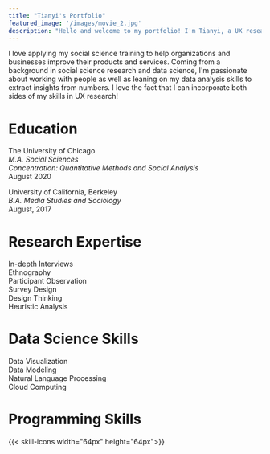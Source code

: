 ```yaml
---
title: "Tianyi's Portfolio"
featured_image: '/images/movie_2.jpg'
description: "Hello and welcome to my portfolio! I'm Tianyi, a UX researcher with a background in mixed-method research and data science."
---
```

I love applying my social science training to help organizations and businesses improve their products and services. Coming from a background in social science research and data science, I'm passionate about working with people as well as leaning on my data analysis skills to extract insights from numbers. I love the fact that I can incorporate both sides of my skills in UX research! 

# Education

The University of Chicago   
_M.A. Social Sciences_  
_Concentration: Quantitative Methods and Social Analysis_  
August 2020  

University of California, Berkeley  
_B.A. Media Studies and Sociology_   
August, 2017  

# Research Expertise
In-depth Interviews  
Ethnography  
Participant Observation  
Survey Design  
Design Thinking  
Heuristic Analysis  

# Data Science Skills 
Data Visualization  
Data Modeling  
Natural Language Processing    
Cloud Computing      

# Programming Skills

{{< skill-icons width="64px" height="64px">}}
